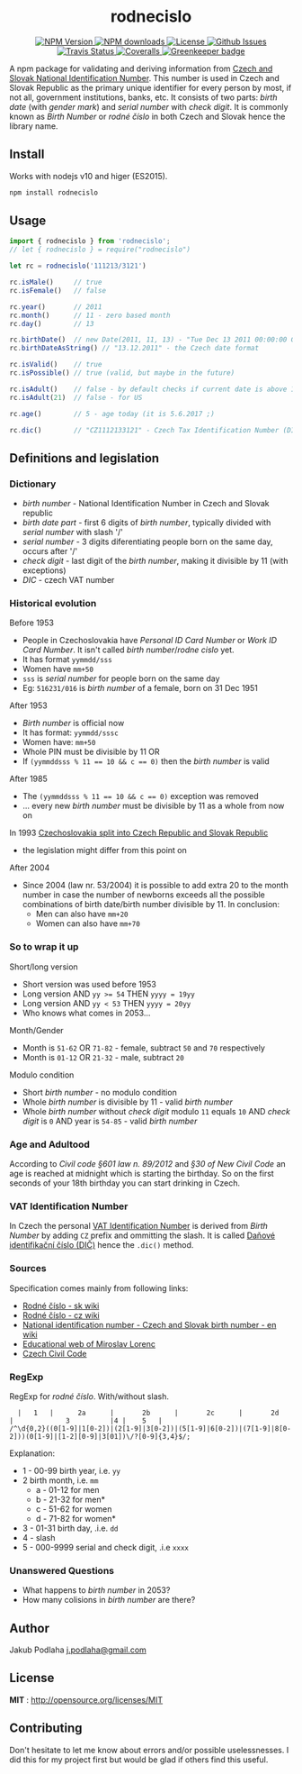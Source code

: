 <h1 align="center">rodnecislo</h1>

<p align="center">
  <a href="https://npmjs.org/package/rodnecislo">
    <img src="https://img.shields.io/npm/v/rodnecislo.svg" alt="NPM Version">
  </a>
  <a href="https://npmjs.org/package/rodnecislo">
    <img src="https://img.shields.io/npm/dm/rodnecislo.svg" alt="NPM downloads">
  </a>
  <a href="http://opensource.org/licenses/MIT">
    <img src="https://img.shields.io/npm/l/rodnecislo.svg" alt="License">
  </a>
  <a href="https://github.com/kub1x/rodnecislo/issues">
    <img src="https://img.shields.io/github/issues/kub1x/rodnecislo.svg" alt="Github Issues">
  </a>
  <a href="https://travis-ci.org/kub1x/rodnecislo">
    <img src="https://img.shields.io/travis/kub1x/rodnecislo.svg" alt="Travis Status">
  </a>
  <a href="https://coveralls.io/github/kub1x/rodnecislo">
    <img src="https://img.shields.io/coveralls/kub1x/rodnecislo.svg" alt="Coveralls">
  </a>
  <a href="https://greenkeeper.io/">
    <img src="https://badges.greenkeeper.io/kub1x/rodnecislo.svg" alt="Greenkeeper badge">
  </a>

</p>

A npm package for validating and deriving information from [Czech and Slovak National Identification Number](https://en.wikipedia.org/wiki/National_identification_number#Czech_Republic_and_Slovakia).
This number is used in Czech and Slovak Republic as the primary unique identifier for every person
by most, if not all, government institutions, banks, etc. It consists of two parts: *birth date*
(with *gender mark*) and *serial number* with *check digit*. It is commonly known as *Birth Number*
or *rodné číslo* in both Czech and Slovak hence the library name.

## Install

Works with nodejs v10 and higer (ES2015).

```sh
npm install rodnecislo
```

## Usage

```javascript
import { rodnecislo } from 'rodnecislo';
// let { rodnecislo } = require("rodnecislo")

let rc = rodnecislo('111213/3121')

rc.isMale()     // true
rc.isFemale()   // false

rc.year()       // 2011
rc.month()      // 11 - zero based month
rc.day()        // 13

rc.birthDate()  // new Date(2011, 11, 13) - "Tue Dec 13 2011 00:00:00 GMT+0100 (CET)"
rc.birthDateAsString() // "13.12.2011" - the Czech date format

rc.isValid()    // true
rc.isPossible() // true (valid, but maybe in the future)

rc.isAdult()    // false - by default checks if current date is above 18 years old
rc.isAdult(21)  // false - for US

rc.age()        // 5 - age today (it is 5.6.2017 ;)

rc.dic()        // "CZ1112133121" - Czech Tax Identification Number (DIč)
```

## Definitions and legislation

### Dictionary
* *birth number* - National Identification Number in Czech and Slovak republic
* *birth date part* - first 6 digits of *birth number*, typically divided with *serial number* with slash '/'
* *serial number* - 3 digits diferentiating people born on the same day, occurs after '/'
* *check digit* - last digit of the *birth number*, making it divisible by 11 (with exceptions)
* *DIC* - czech VAT number

### Historical evolution

Before 1953
- People in Czechoslovakia have *Personal ID Card Number* or
  *Work ID Card Number*. It isn't called *birth number*/*rodne cislo* yet.
- It has format `yymmdd/sss`
- Women have `mm+50`
- `sss` is *serial number* for people born on the same day
- Eg: `516231/016` is *birth number* of a female, born on 31 Dec 1951

After 1953
- *Birth number* is official now
- It has format: `yymmdd/sssc`
- Women have: `mm+50`
- Whole PIN must be divisible by 11 OR
- If `(yymmddsss % 11 == 10 && c == 0)` then the *birth number* is valid

After 1985
- The `(yymmddsss % 11 == 10 && c == 0)` exception was removed
- ... every new *birth number* must be divisible by 11 as a whole from now on

In 1993 [Czechoslovakia split into Czech Republic and Slovak Republic](https://en.wikipedia.org/wiki/Dissolution_of_Czechoslovakia)
- the legislation might differ from this point on

After 2004
- Since 2004 (law nr. 53/2004) it is possible to add extra 20 to the month number in case the number
  of newborns exceeds all the possible combinations of birth date/birth number divisible by 11.
  In conclusion:
  - Men can also have `mm+20`
  - Women can also have `mm+70`


### So to wrap it up

Short/long version
- Short version was used before 1953
- Long version AND `yy >= 54` THEN `yyyy = 19yy`
- Long version AND `yy < 53` THEN `yyyy = 20yy`
- Who knows what comes in 2053...

Month/Gender
- Month is `51-62` OR `71-82` - female, subtract `50` and `70` respectively
- Month is `01-12` OR `21-32` - male, subtract `20`

Modulo condition
- Short *birth number* - no modulo condition
- Whole *birth number* is divisible by 11 - valid *birth number*
- Whole *birth number* without *check digit* modulo `11` equals `10` AND *check digit* is `0` AND year is `54-85` - valid *birth number*


### Age and Adultood

According to *Civil code §601 law n. 89/2012* and *§30 of New Civil Code* an
age is reached at midnight which is starting the birthday. So on the first
seconds of your 18th birthday you can start drinking in Czech.


### VAT Identification Number

In Czech the personal [VAT Identification Number](https://en.wikipedia.org/wiki/VAT_identification_number#European_Union_VAT_identification_numbers)
is derived from *Birth Number* by adding `CZ` prefix and ommitting the slash.
It is called [Daňové identifikační číslo (DIČ)](https://cs.wikipedia.org/wiki/Da%C5%88ov%C3%A9_identifika%C4%8Dn%C3%AD_%C4%8D%C3%ADslo)
hence the `.dic()` method.


### Sources
Specification comes mainly from following links:
 * [Rodné číslo - sk wiki](https://sk.wikipedia.org/wiki/Rodn%C3%A9_%C4%8D%C3%ADslo)
 * [Rodné číslo - cz wiki](https://cs.wikipedia.org/wiki/Rodn%C3%A9_%C4%8D%C3%ADslo)
 * [National identification number - Czech and Slovak birth number - en wiki](https://en.wikipedia.org/wiki/National_identification_number#Czech_Republic_and_Slovakia)
 * [Educational web of Miroslav Lorenc](http://lorenc.info/3MA381/overeni-spravnosti-rodneho-cisla.htm)
 * [Czech Civil Code](http://obcanskyzakonik.justice.cz/images/pdf/NOZ_interaktiv.pdf)


### RegExp
RegExp for *rodné číslo*. With/without slash.

```
  |   1   |      2a      |       2b      |       2c      |       2d       |             3          |4 |    5   |
/^\d{0,2}((0[1-9]|1[0-2])|(2[1-9]|3[0-2])|(5[1-9]|6[0-2])|(7[1-9]|8[0-2]))(0[1-9]|[1-2][0-9]|3[01])\/?[0-9]{3,4}$/;
```

Explanation:
* 1 - 00-99 birth year, i.e. `yy`
* 2 birth month, i.e. `mm`
  - a - 01-12 for men
  - b - 21-32 for men\*
  - c - 51-62 for women
  - d - 71-82 for women\*
* 3 - 01-31 birth day, .i.e. `dd`
* 4 - slash
* 5 - 000-9999 serial and check digit, .i.e `xxxx`


### Unanswered Questions
 * What happens to *birth number* in 2053?
 * How many colisions in *birth number* are there?


## Author
Jakub Podlaha j.podlaha@gmail.com


## License
**MIT** : http://opensource.org/licenses/MIT


## Contributing
Don't hesitate to let me know about errors and/or possible uselessnesses.
I did this for my project first but would be glad if others find this useful.
